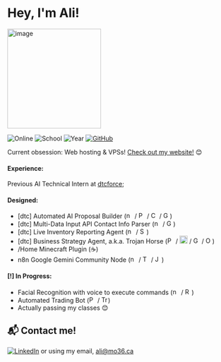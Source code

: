 # Hey, I'm Ali!

<img width="212" height="226" alt="image" src="https://github.com/user-attachments/assets/c65f3b25-ed8e-4cb2-aa2c-0dfc2af93951" />

![Online](https://img.shields.io/badge/currently-online-brightgreen) ![School](https://img.shields.io/badge/school-🐦%20Carleton-8B0000) ![Year](https://img.shields.io/badge/year-Third-black) [![GitHub](https://img.shields.io/badge/GitHub-181717?logo=github&logoColor=white)](https://github.com/mo36)

Current obsession: Web hosting & VPSs! [Check out my website!](https://mo36.ca) 😊

#### Experience:

Previous AI Technical Intern at [dtcforce](https://dtcforce.com);

#### Designed:  
* [dtc] Automated AI Proposal Builder (<img src="https://cdn.simpleicons.org/n8n" alt="n8n" width="15"/> / <img src="https://cdn.simpleicons.org/python/3776AB" alt="Python" width="15"/> / <img src="https://cdn.simpleicons.org/crewai" alt="CrewAI" width="15"/> / <img src="https://cdn.simpleicons.org/google/4285F4" alt="Google" width="15"/>)
* [dtc] Multi-Data Input API Contact Info Parser (<img src="https://cdn.simpleicons.org/n8n" alt="n8n" width="15"/> / <img src="https://cdn.simpleicons.org/google/4285F4" alt="Google" width="15"/>)
* [dtc] Live Inventory Reporting Agent (<img src="https://cdn.simpleicons.org/n8n" alt="n8n" width="15"/> / <img src="https://cdn.simpleicons.org/salesforce/00A1E0" alt="Salesforce" width="15"/>)
* [dtc] Business Strategy Agent, a.k.a. Trojan Horse (<img src="https://cdn.simpleicons.org/python/3776AB" alt="Python" width="15"/> / <img src="https://cdn.simpleicons.org/langchain/1C3C3C" alt="LangChain" width="18"/> / <img src="https://cdn.simpleicons.org/google/4285F4" alt="Google" width="15"/> / <img src="https://cdn.simpleicons.org/openai/FFFFFF" alt="OpenAI" width="15"/>)
* /Home Minecraft Plugin (☕)
* n8n Google Gemini Community Node (<img src="https://cdn.simpleicons.org/n8n" alt="n8n" width="15"/> / <img src="https://cdn.simpleicons.org/typescript" alt="TypeScript" width="15"/> / <img src="https://cdn.simpleicons.org/javascript" alt="JavaScript" width="15"/>)

#### [!] In Progress:
* Facial Recognition with voice to execute commands (<img src="https://cdn.simpleicons.org/n8n" alt="n8n" width="15"/> / <img src="https://cdn.simpleicons.org/raspberrypi/A22846" alt="Raspberry Pi" width="15"/>)
* Automated Trading Bot (<img src="https://cdn.simpleicons.org/python/3776AB" alt="Python" width="15"/> / <img src="https://cdn.simpleicons.org/tradingview/2962FF" alt="TradingView" width="15"/>)
* Actually passing my classes 😊

## 📬 Contact me!
[![LinkedIn](https://img.shields.io/badge/LinkedIn-0A66C2?logo=linkedin&logoColor=white)](https://www.linkedin.com/in/muhammad-ali-5158b31a0/) or using my email, ali@mo36.ca
